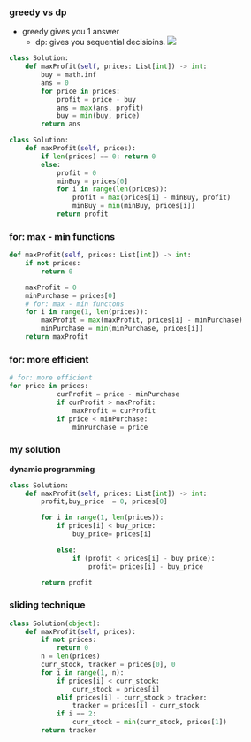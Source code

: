
### greedy  vs dp 
- greedy gives you 1 answer
	- dp: gives you sequential decisioins.
![](aharo24%202023-02-21%20at%2012.58.55%20AM.png)

```python
class Solution:
    def maxProfit(self, prices: List[int]) -> int:
        buy = math.inf
        ans = 0
        for price in prices:
            profit = price - buy
            ans = max(ans, profit)
            buy = min(buy, price)
        return ans
```

```python
class Solution:
    def maxProfit(self, prices):
        if len(prices) == 0: return 0
        else:
            profit = 0
            minBuy = prices[0]
            for i in range(len(prices)):
                profit = max(prices[i] - minBuy, profit)
                minBuy = min(minBuy, prices[i])
            return profit
```

### for: max - min functions
```python
def maxProfit(self, prices: List[int]) -> int:
	if not prices:
		return 0

	maxProfit = 0
	minPurchase = prices[0]
	# for: max - min functons
	for i in range(1, len(prices)):		
		maxProfit = max(maxProfit, prices[i] - minPurchase)
		minPurchase = min(minPurchase, prices[i])
	return maxProfit
```
###  for: more efficient 
```python
# for: more efficient 
for price in prices:
            curProfit = price - minPurchase
            if curProfit > maxProfit:
                maxProfit = curProfit
            if price < minPurchase:
                minPurchase = price
```




### my solution
**dynamic programming**
```python
class Solution:
    def maxProfit(self, prices: List[int]) -> int:
        profit,buy_price  = 0, prices[0]

        for i in range(1, len(prices)):
            if prices[i] < buy_price:
                buy_price= prices[i]

            else:
                if (profit < prices[i] - buy_price):
                    profit= prices[i] - buy_price

        return profit 
```






### sliding technique

```python
class Solution(object):
    def maxProfit(self, prices):
        if not prices:
            return 0
        n = len(prices)
        curr_stock, tracker = prices[0], 0
        for i in range(1, n):
            if prices[i] < curr_stock:
                curr_stock = prices[i]
            elif prices[i] - curr_stock > tracker:
                tracker = prices[i] - curr_stock
            if i == 2:
                curr_stock = min(curr_stock, prices[1])
        return tracker
```










